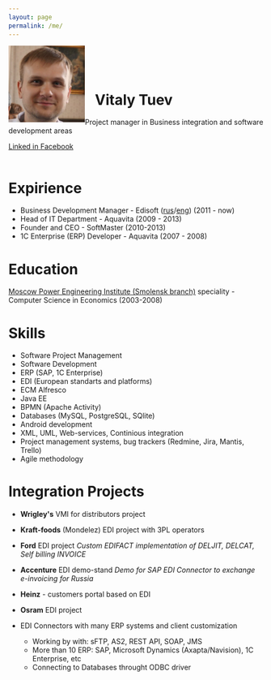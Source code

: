 ```yaml
---
layout: page
permalink: /me/
---
```


<div>
<img class="big-thumb" src="/images/me.jpg" alt="A photo of me" width="30%" align="left">
<br>
<br>
<br>
</div>


# &nbsp;&nbsp;&nbsp;Vitaly Tuev

Project manager in Business integration and software development areas

<div class="class="post-footer">
<section class="share">

<a class="icon-lin" href="http://ru.linkedin.com/in/tuevv">
      <span class="hidden">Linked in</span>
    </a>
    <a class="icon-fb" href = "https://www.facebook.com/vitaly.tuev" >  
    <span class="hidden">Facebook </span> 
    </a>
</section>
</div>

<br>

# Expirience

- Business Development Manager - Edisoft ([rus](http://ediweb.ru/)/[eng](http://edisoft.ee/eng/)) (2011 - now)
- Head of IT Department - Aquavita (2009 - 2013)
- Founder and CEO - SoftMaster (2010-2013)
- 1C Enterprise (ERP) Developer - Aquavita (2007 - 2008)


# Education

 [Moscow Power Engineering Institute (Smolensk branch)](http://mpei.ru/lang/en/Pages/default.aspx)
speciality - Computer Science in Economics (2003-2008)

# Skills

- Software Project Management
- Software Development
- ERP (SAP, 1C Enterprise)
- EDI (European standarts and platforms)
- ECM Alfresco
- Java EE
- BPMN (Apache Activity)
- Databases (MySQL, PostgreSQL, SQlite)
- Android development
- XML, UML, Web-services, Continious integration
- Project management systems, bug trackers (Redmine, Jira, Mantis, Trello)
- Agile methodology

# Integration Projects

- **Wrigley's** VMI for distributors project 

- **Kraft-foods** (Mondelez) EDI project with 3PL operators

- **Ford** EDI project
*Custom EDIFACT implementation of DELJIT, DELCAT, Self billing INVOICE*

- **Accenture** EDI demo-stand
*Demo for SAP EDI Connector to exchange e-invoicing for Russia*

- **Heinz** - customers portal based on EDI

- **Osram** EDI project

- EDI Connectors with many ERP systems and client customization

  - Working by with: sFTP, AS2, REST API, SOAP, JMS
  - More than 10 ERP: SAP, Microsoft Dynamics (Axapta/Navision), 1C Enterprise, etc
  - Connecting to Databases throught ODBC driver








<!-- Yandex.Metrika counter -->
<script type="text/javascript">
(function (d, w, c) {
(w[c] = w[c] || []).push(function() {
try {
w.yaCounter28161756 = new Ya.Metrika({id:28161756,
trackLinks:true,
accurateTrackBounce:true});
} catch(e) { }
});
var n = d.getElementsByTagName("script")[0],
s = d.createElement("script"),
f = function () { n.parentNode.insertBefore(s, n); };
s.type = "text/javascript";
s.async = true;
s.src = (d.location.protocol == "https:" ? "https:" : "http:") + "//mc.yandex.ru/metrika/watch.js";
if (w.opera == "[object Opera]") {
d.addEventListener("DOMContentLoaded", f, false);
} else { f(); }
})(document, window, "yandex_metrika_callbacks");
</script>
<noscript><div><img src="//mc.yandex.ru/watch/28161756" style="position:absolute; left:-9999px;" alt="" /></div></noscript>
<!-- /Yandex.Metrika counter -->
